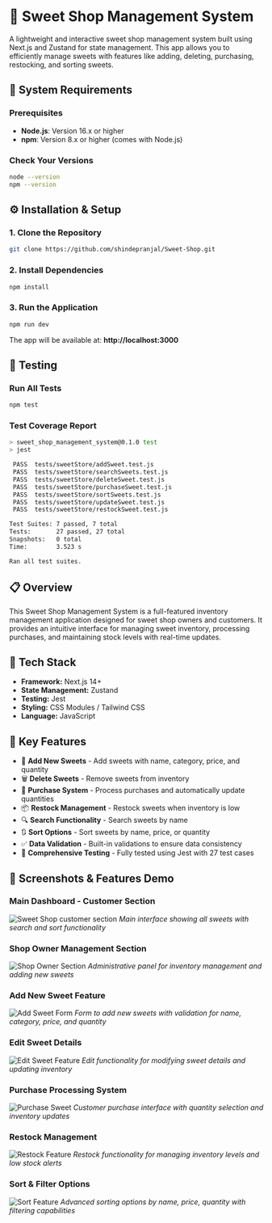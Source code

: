# 🍬 Sweet Shop Management System 


A lightweight and interactive sweet shop management system built using Next.js and Zustand for state management. This app allows you to efficiently manage sweets with features like adding, deleting, purchasing, restocking, and sorting sweets.

## 🔧 System Requirements

### Prerequisites
- **Node.js**: Version 16.x or higher
- **npm**: Version 8.x or higher (comes with Node.js)

### Check Your Versions
```bash
node --version
npm --version
```

## ⚙️ Installation & Setup

### 1. Clone the Repository
```bash
git clone https://github.com/shindepranjal/Sweet-Shop.git

```

### 2. Install Dependencies
```bash
npm install
```

### 3. Run the Application
```bash
npm run dev
```

The app will be available at: **http://localhost:3000**

## 🧪 Testing

### Run All Tests
```bash
npm test
```

### Test Coverage Report
```bash
> sweet_shop_management_system@0.1.0 test
> jest

 PASS  tests/sweetStore/addSweet.test.js
 PASS  tests/sweetStore/searchSweets.test.js
 PASS  tests/sweetStore/deleteSweet.test.js
 PASS  tests/sweetStore/purchaseSweet.test.js
 PASS  tests/sweetStore/sortSweets.test.js
 PASS  tests/sweetStore/updateSweet.test.js
 PASS  tests/sweetStore/restockSweet.test.js

Test Suites: 7 passed, 7 total
Tests:       27 passed, 27 total
Snapshots:   0 total
Time:        3.523 s

Ran all test suites.
```


## 📋 Overview

This Sweet Shop Management System is a full-featured inventory management application designed for sweet shop owners and customers. It provides an intuitive interface for managing sweet inventory, processing purchases, and maintaining stock levels with real-time updates.

## 🧱 Tech Stack

- **Framework:** Next.js 14+
- **State Management:** Zustand
- **Testing:** Jest
- **Styling:** CSS Modules / Tailwind CSS
- **Language:** JavaScript

## 🚀 Key Features

- 🧁 **Add New Sweets** - Add sweets with name, category, price, and quantity
- 🗑️ **Delete Sweets** - Remove sweets from inventory
- 🛒 **Purchase System** - Process purchases and automatically update quantities
- 📦 **Restock Management** - Restock sweets when inventory is low
- 🔍 **Search Functionality** - Search sweets by name
- 🔃 **Sort Options** - Sort sweets by name, price, or quantity
- ✅ **Data Validation** - Built-in validations to ensure data consistency
- 🧪 **Comprehensive Testing** - Fully tested using Jest with 27 test cases



## 📸 Screenshots & Features Demo

### Main Dashboard - Customer Section
![Sweet Shop customer section](./screenshots/customer-section.png)
*Main interface showing all sweets with search and sort functionality*

### Shop Owner Management Section
![Shop Owner Section](./screenshots/shop-owner-section.png)
*Administrative panel for inventory management and adding new sweets*

### Add New Sweet Feature
![Add Sweet Form](./screenshots/add-feature.png)
*Form to add new sweets with validation for name, category, price, and quantity*

### Edit Sweet Details
![Edit Sweet Feature](./screenshots/edit-feature.png)
*Edit functionality for modifying sweet details and updating inventory*

### Purchase Processing System
![Purchase Sweet](./screenshots/purchase-feature.png)
*Customer purchase interface with quantity selection and inventory updates*

### Restock Management
![Restock Feature](./screenshots/restock-feature.png)
*Restock functionality for managing inventory levels and low stock alerts*

### Sort & Filter Options
![Sort Feature](./screenshots/sort-feature.png)
*Advanced sorting options by name, price, quantity with filtering capabilities*





